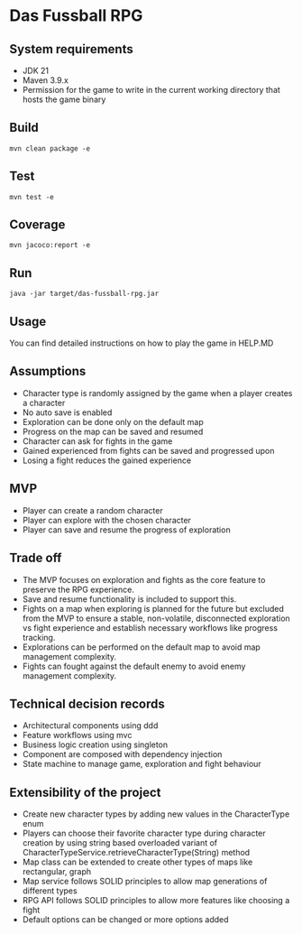 # Das Fussball RPG

## System requirements
* JDK 21
* Maven 3.9.x
* Permission for the game to write in the current working directory that hosts the game binary

## Build
```
mvn clean package -e
```

## Test
```
mvn test -e
```

## Coverage
```
mvn jacoco:report -e
```

## Run
```
java -jar target/das-fussball-rpg.jar
```

## Usage
You can find detailed instructions on how to play the game in HELP.MD 

## Assumptions
* Character type is randomly assigned by the game when a player creates a character
* No auto save is enabled
* Exploration can be done only on the default map
* Progress on the map can be saved and resumed
* Character can ask for fights in the game
* Gained experienced from fights can be saved and progressed upon
* Losing a fight reduces the gained experience

## MVP
* Player can create a random character
* Player can explore with the chosen character
* Player can save and resume the progress of exploration

## Trade off
* The MVP focuses on exploration and fights as the core feature to preserve the RPG experience. 
* Save and resume functionality is included to support this.
* Fights on a map when exploring is planned for the future but excluded from the MVP to ensure a stable, non-volatile, disconnected 
exploration vs fight experience and establish necessary workflows like progress tracking.
* Explorations can be performed on the default map to avoid map management complexity.
* Fights can fought against the default enemy to avoid enemy management complexity.


## Technical decision records
* Architectural components using ddd
* Feature workflows using mvc
* Business logic creation using singleton
* Component are composed with dependency injection
* State machine to manage game, exploration and fight behaviour

## Extensibility of the project
* Create new character types by adding new values in the CharacterType enum
* Players can choose their favorite character type during character creation by using string based overloaded variant of CharacterTypeService.retrieveCharacterType(String) method
* Map class can be extended to create other types of maps like rectangular, graph
* Map service follows SOLID principles to allow map generations of different types
* RPG API follows SOLID principles to allow more features like choosing a fight
* Default options can be changed or more options added
